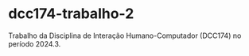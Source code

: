 # dcc174-trabalho-2
Trabalho da Disciplina de Interação Humano-Computador (DCC174) no período 2024.3.
